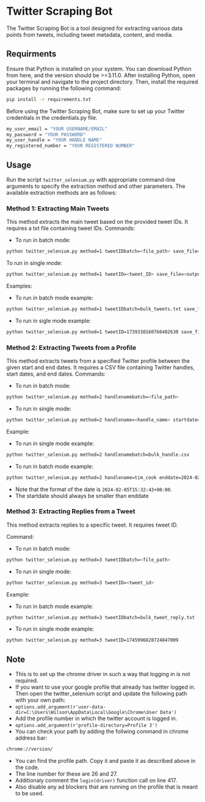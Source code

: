 # Twitter Scraping Bot
The Twitter Scraping Bot is a tool designed for extracting various data points from tweets, including tweet metadata, content, and media.

## Requirments
Ensure that Python is installed on your system. You can download Python from here, and the version should be >=3.11.0.
After installing Python, open your terminal and navigate to the project directory. Then, install the required packages by running the following command:
```bash
pip install -r requirements.txt
```

Before using the Twitter Scraping Bot, make sure to set up your Twitter credentials in the credentials.py file.
```bash
my_user_email = "YOUR USERNAME/EMAIL"
my_password = "YOUR PASSWORD"
my_user_handle = "YOUR HANDLE NAME"
my_registered_number = "YOUR REGISTERED NUMBER"
```

## Usage
Run the script `twitter_selenium.py` with appropriate command-line arguments to specify the extraction method and other parameters. The available extraction methods are as follows:

### Method 1: Extracting Main Tweets
This method extracts the main tweet based on the provided tweet IDs. It requires a txt file containing tweet IDs.
Commands:
- To run in batch mode:
```bash
python twitter_selenium.py method=1 tweetIDbatch=<file_path> save_file=<output_file.csv>
```
To run in single mode:
```bash
python twitter_selenium.py method=1 tweetID=<tweet_ID> save_file=<output_file.csv>
```
Examples:
- To run in batch mode example:
```bash
python twitter_selenium.py method=1 tweetIDbatch=bulk_tweets.txt save_file=tweets_method_1_batch.csv
```
- To run in sigle mode example:

```bash
python twitter_selenium.py method=1 tweetID=1739330160766402630 save_file=tweets_methods_1_single.csv
```
### Method 2: Extracting Tweets from a Profile
This method extracts tweets from a specified Twitter profile between the given start and end dates. It requires a CSV file containing Twitter handles, start dates, and end dates.
Commands:
- To run in batch mode:
```bash
python twitter_selenium.py method=2 handlenamebatch=<file_path>
```
- To run in single mode:
```bash
python twitter_selenium.py method=2 handlename=<handle_name> startdate=<start_date> enddate=<end_date>

```
Example:
- To run in single mode example:
```bash
python twitter_selenium.py method=2 handlenamebatch=bulk_handle.csv
```
- To run in batch mode example:
```bash
python twitter_selenium.py method=2 handlename=tim_cook enddate=2024-02-05T15:32:43+00:00 startdate=2024-01-01T15:32:43+00:00
```
- Note that the format of the date is `2024-02-05T15:32:43+00:00`. 
- The startdate should always be smaller than enddate

### Method 3: Extracting Replies from a Tweet
This method extracts replies to a specific tweet. It requires tweet ID.

Command:
- To run in batch mode:
```bash
python twitter_selenium.py method=3 tweetIDbatch=<file_path>
```
- To run in single mode:
```bash
python twitter_selenium.py method=3 tweetID=<tweet_id>
```
Example:
- To run in batch mode example:
```bash
python twitter_selenium.py method=3 tweetIDbatch=bulk_tweet_reply.txt
```
- To run in single mode example:
```bash
python twitter_selenium.py method=3 tweetID=1745996828724847009
```


## Note
- This is to set up the chrome driver in such a way that logging in is not required.
- If you want to use your google profile that already has twitter logged in. Then open the twitter_selenium script and update the following path with your own path:
- `options.add_argument(r'user-data-dir=C:\Users\Wilson\AppData\Local\Google\Chrome\User Data')`
- Add the profile number in which the twitter account is logged in.
- `options.add_argument(r'profile-directory=Profile 3')`
- You can check your path by adding the follwing command in chrome address bar:
```bash
chrome://version/
```
- You can find the profile path. Copy it and paste it as described above in the code.
- The line number for these are 26 and 27.
- Additionaly comment the `login(driver)` function call on line 417.
- Also disable any ad blockers that are running on the profile that is meant to be used.
